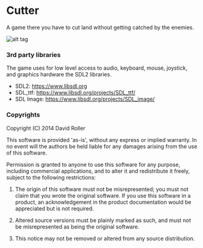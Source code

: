 ﻿# Cutter

A game there you have to cut land without getting catched by the enemies.

![alt tag](https://davidroller.visualstudio.com/DefaultCollection/c995a66b-34a9-4f89-9f39-5b44f6e100a9/_api/_versioncontrol/itemContent?repositoryId=16940876-a359-40c4-b381-efb7ab73d542&path=%2FPictures%2FWindowsRelease_1.0.3.png&version=GBmaster&contentOnly=false&__v=5)

### 3rd party libraries
The game uses for low level access to audio, keyboard, mouse, joystick, and graphics hardware
the SDL2 libraries.

- SDL2: https://www.libsdl.org
- SDL_ttf: https://www.libsdl.org/projects/SDL_ttf/
- SDL Image: https://www.libsdl.org/projects/SDL_image/

### Copyrights
Copyright (C) 2014 David Roller

This software is provided 'as-is', without any express or implied
warranty.  In no event will the authors be held liable for any damages
arising from the use of this software.

Permission is granted to anyone to use this software for any purpose,
including commercial applications, and to alter it and redistribute it
freely, subject to the following restrictions:

1. The origin of this software must not be misrepresented; you must not
   claim that you wrote the original software. If you use this software
   in a product, an acknowledgement in the product documentation would be
   appreciated but is not required.

2. Altered source versions must be plainly marked as such, and must not be
  misrepresented as being the original software.

3. This notice may not be removed or altered from any source distribution.


